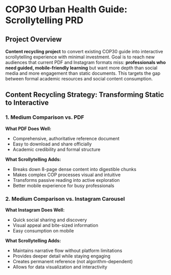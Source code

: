 # COP30 Urban Health Guide: Scrollytelling PRD

## Project Overview
**Content recycling project** to convert existing COP30 guide into interactive scrollytelling experience with minimal investment. Goal is to reach new audiences that current PDF and Instagram formats miss: **professionals who need guided, mobile-friendly learning** but want more depth than social media and more engagement than static documents. This targets the gap between formal academic resources and social content consumption.

## Content Recycling Strategy: Transforming Static to Interactive

### 1. Medium Comparison vs. PDF
**What PDF Does Well:**
- Comprehensive, authoritative reference document
- Easy to download and share officially
- Academic credibility and formal structure

**What Scrollytelling Adds:**
- Breaks down 8-page dense content into digestible chunks
- Makes complex COP processes visual and intuitive
- Transforms passive reading into active exploration
- Better mobile experience for busy professionals

### 2. Medium Comparison vs. Instagram Carousel
**What Instagram Does Well:**
- Quick social sharing and discovery
- Visual appeal and bite-sized information
- Easy consumption on mobile

**What Scrollytelling Adds:**
- Maintains narrative flow without platform limitations
- Provides deeper detail while staying engaging
- Creates permanent reference (not algorithm-dependent)
- Allows for data visualization and interactivity


